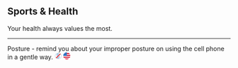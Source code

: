 ## Sports & Health

Your health always values the most.

---

Posture - remind you about your improper posture on using the cell phone in a gentle way.  ![](../assets/free.png)  ![](../assets/united-states.png)
